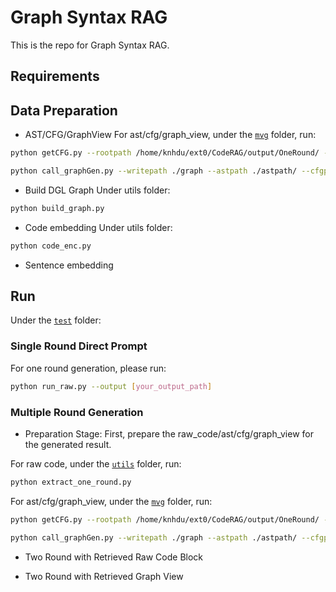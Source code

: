 # Graph Syntax RAG

This is the repo for Graph Syntax RAG.

## Requirements

## Data Preparation
- AST/CFG/GraphView
For ast/cfg/graph_view, under the [`mvg`](mvg/) folder, run:
```bash
python getCFG.py --rootpath /home/knhdu/ext0/CodeRAG/output/OneRound/ --astpath astpath/ --cfgpath cfgpath/
```
```bash
python call_graphGen.py --writepath ./graph --astpath ./astpath/ --cfgpath ./cfgpath/ --picky 0
```
- Build DGL Graph
Under utils folder:
```bash
python build_graph.py
```

- Code embedding
Under utils folder:
```bash
python code_enc.py
```

- Sentence embedding

## Run
Under the [`test`](test/) folder:

### Single Round Direct Prompt
For one round generation, please run:
```bash
python run_raw.py --output [your_output_path]
```

### Multiple Round Generation

- Preparation Stage:
First, prepare the raw_code/ast/cfg/graph_view for the generated result.

For raw code, under the [`utils`](utils/) folder, run:
```bash
python extract_one_round.py
```

For ast/cfg/graph_view, under the [`mvg`](mvg/) folder, run:
```bash
python getCFG.py --rootpath /home/knhdu/ext0/CodeRAG/output/OneRound/ --astpath astpath/ --cfgpath cfgpath/
```
```bash
python call_graphGen.py --writepath ./graph --astpath ./astpath/ --cfgpath ./cfgpath/ --picky 0
```

- Two Round with Retrieved Raw Code Block

- Two Round with Retrieved Graph View